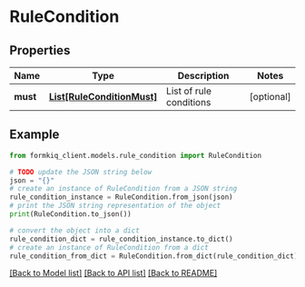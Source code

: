 # RuleCondition


## Properties

Name | Type | Description | Notes
------------ | ------------- | ------------- | -------------
**must** | [**List[RuleConditionMust]**](RuleConditionMust.md) | List of rule conditions | [optional] 

## Example

```python
from formkiq_client.models.rule_condition import RuleCondition

# TODO update the JSON string below
json = "{}"
# create an instance of RuleCondition from a JSON string
rule_condition_instance = RuleCondition.from_json(json)
# print the JSON string representation of the object
print(RuleCondition.to_json())

# convert the object into a dict
rule_condition_dict = rule_condition_instance.to_dict()
# create an instance of RuleCondition from a dict
rule_condition_from_dict = RuleCondition.from_dict(rule_condition_dict)
```
[[Back to Model list]](../README.md#documentation-for-models) [[Back to API list]](../README.md#documentation-for-api-endpoints) [[Back to README]](../README.md)


